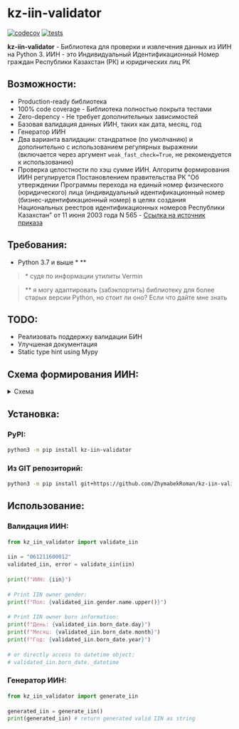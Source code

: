 # kz-iin-validator

[![codecov](https://img.shields.io/codecov/c/github/ZhymabekRoman/kz-iin-validator?style=flat-square)](https://app.codecov.io/github/ZhymabekRoman/kz-iin-validator)
[![tests](https://img.shields.io/github/actions/workflow/status/ZhymabekRoman/kz-iin-validator/pytest.yml?branch=main&style=flat-square)](https://github.com/ZhymabekRoman/kz-iin-validator/actions)

**kz-iin-validator** - Библиотека для проверки и извлечения данных из ИИН на Python 3. ИИН - это Индивидуальный Идентификационный Номер граждан Республики Казахстан (РК) и юридических лиц РК

## Возможности:
- Production-ready библиотека
- 100% code coverage - Библиотека полностью покрыта тестами
- Zero-depency - Не требует дополнительных зависимостей
- Базовая валидация данных ИИН, таких как дата, месяц, год
- Генератор ИИН
- Два варианта валидации: стандратное (по умолчанию) и дополнительно с использованием регулярных выражении (включается через аргумент `weak_fast_check=True`, не рекомендуется к использованию) 
- Проверка целостности по хэш сумме ИИН. Алгоритм формирования ИИН регулируется Постановлением правительства РК "Об утверждении Программы перехода на единый номер физического (юридического) лица (индивидуальный идентификационный номер (бизнес-идентификационный номер) в целях создания Национальных реестров идентификационных номеров Республики Казахстан" от 11 июня 2003 года N 565 - [Ссылка на источник приказа](https://adilet.zan.kz/rus/docs/P030000565_)

## Требования:
- Python 3.7 и выше * **
> \* судя по информации утилиты Vermin

> ** я могу адаптировать (забэкпортить) библиотеку для более старых версии Python, но стоит ли оно? Если что дайте мне знать

## TODO:
- Реализовать поддержку валидации БИН
- Улучшеная документация
- Static type hint using Mypy

## Схема формирования ИИН:
<details>
  <summary>Схема</summary>
    <img src="https://raw.githubusercontent.com/ZhymabekRoman/kz-iin-validator/main/images/iin_schema.webp" alt="Schema IIN" />
</details>

## Установка:
### PyPI:
```bash
python3 -m pip install kz-iin-validator
```
### Из GIT репозиторий:
```bash
python3 -m pip install git+https://github.com/ZhymabekRoman/kz-iin-validator
```

## Использование:
### Валидация ИИН:
```python
from kz_iin_validator import validate_iin

iin = "061211600012"
validated_iin, error = validate_iin(iin)

print(f"ИИН: {iin}")

# Print IIN owner gender:
print(f"Пол: {validated_iin.gender.name.upper()}")

# Print IIN owner born information:
print(f"День: {validated_iin.born_date.day}")
print(f"Месяц: {validated_iin.born_date.month}")
print(f"Год: {validated_iin.born_date.year}")

# or directly access to datetime object:
# validated_iin.born_date._datetime
```

### Генератор ИИН:
```python
from kz_iin_validator import generate_iin

generated_iin = generate_iin()
print(generated_iin) # return generated valid IIN as string
```
